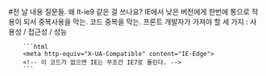 
#전 날 내용 질문들.
    왜 lt-ie9 같은 걸 쓰나요? 
        IE에서 낮은 버전에게 한번에 통으로 적용이 되서 중복사용을 막는.
        코드 중복을 막는.
        프론트 개발자가 가져야 할 세 가지 : 사용성 / 접근성 / 성능

        ```html
        <meta http-equiv="X-UA-Compatible" content="IE-Edge">
        <!-- 이 코드가 없으면 IE는 무조건 IE7로 돌린다. -->
        ```


